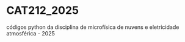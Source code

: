 # CAT212_2025
códigos python da disciplina de microfísica de nuvens e eletricidade atmosférica - 2025

